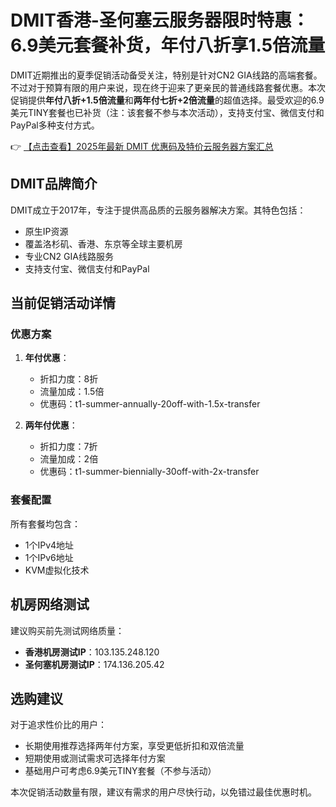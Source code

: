 # DMIT香港-圣何塞云服务器限时特惠：6.9美元套餐补货，年付八折享1.5倍流量

DMIT近期推出的夏季促销活动备受关注，特别是针对CN2 GIA线路的高端套餐。不过对于预算有限的用户来说，现在终于迎来了更亲民的普通线路套餐优惠。本次促销提供**年付八折+1.5倍流量**和**两年付七折+2倍流量**的超值选择。最受欢迎的6.9美元TINY套餐也已补货（注：该套餐不参与本次活动），支持支付宝、微信支付和PayPal多种支付方式。

👉 [【点击查看】2025年最新 DMIT 优惠码及特价云服务器方案汇总](https://bit.ly/dmit_coupon)

## DMIT品牌简介

DMIT成立于2017年，专注于提供高品质的云服务器解决方案。其特色包括：
- 原生IP资源
- 覆盖洛杉矶、香港、东京等全球主要机房
- 专业CN2 GIA线路服务
- 支持支付宝、微信支付和PayPal

## 当前促销活动详情

### 优惠方案
1. **年付优惠**：
   - 折扣力度：8折
   - 流量加成：1.5倍
   - 优惠码：t1-summer-annually-20off-with-1.5x-transfer

2. **两年付优惠**：
   - 折扣力度：7折
   - 流量加成：2倍
   - 优惠码：t1-summer-biennially-30off-with-2x-transfer

### 套餐配置
所有套餐均包含：
- 1个IPv4地址
- 1个IPv6地址
- KVM虚拟化技术

## 机房网络测试

建议购买前先测试网络质量：
- **香港机房测试IP**：103.135.248.120
- **圣何塞机房测试IP**：174.136.205.42

## 选购建议

对于追求性价比的用户：
- 长期使用推荐选择两年付方案，享受更低折扣和双倍流量
- 短期使用或测试需求可选择年付方案
- 基础用户可考虑6.9美元TINY套餐（不参与活动）

本次促销活动数量有限，建议有需求的用户尽快行动，以免错过最佳优惠时机。